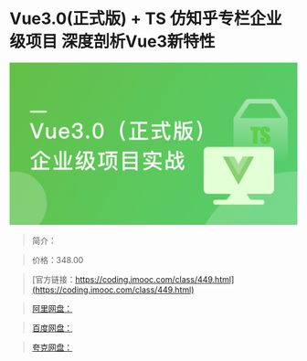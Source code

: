 # Vue3.0(正式版) + TS 仿知乎专栏企业级项目 深度剖析Vue3新特性

![img](../../assets/5fc06907096beb4305400304.png)

> 简介：

> 价格：348.00

> [官方链接：https://coding.imooc.com/class/449.html](https://coding.imooc.com/class/449.html)

> [阿里网盘：]()

> [百度网盘：]()

> [夸克网盘：]()
